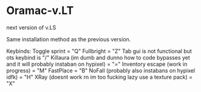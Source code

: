 # Oramac-v.LT
next version of v.LS


Same installation method as the previous version. 

Keybinds:
Toggle sprint = "Q"
Fullbright = "Z"
Tab gui is not functional but ots keybind is "/"
Killaura (im dumb and dunno how to code bypasses yet and it will probably instaban on hypixel) = "="
Inventory escape (work in progress) = "M"
FastPlace = "B"
NoFall (probably also instabans on hypixel idfk) = "H"
XRay (doesnt work rn im too fucking lazy use a texture pack) = "X"
